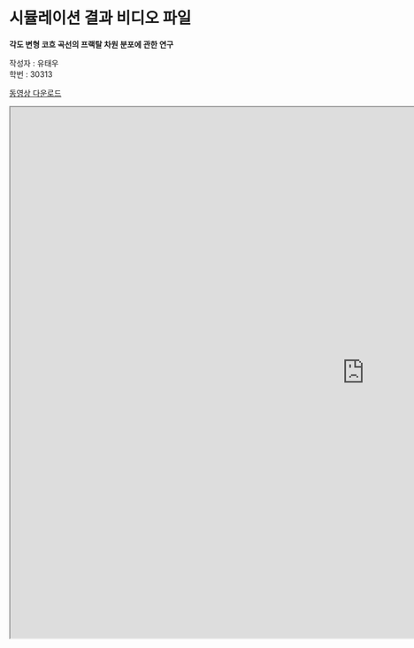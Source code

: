 # 시뮬레이션 결과 비디오 파일

**각도 변형 코흐 곡선의 프랙탈 차원 분포에 관한 연구**   
      
작성자 : 유태우     
학번 : 30313      

<a href="https://drive.google.com/file/d/1w9HmNe5lcHvZIuzwWem7l7qisKVGJu9e/view?usp=sharing">동영상 다운로드</a>

<iframe src="https://drive.google.com/file/d/1w9HmNe5lcHvZIuzwWem7l7qisKVGJu9e/preview" width="1280" height="960" allow="autoplay"></iframe>
